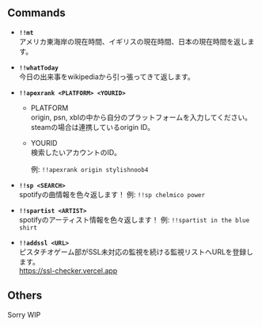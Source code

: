 ## Commands
- **`!!mt`**  
アメリカ東海岸の現在時間、イギリスの現在時間、日本の現在時間を返します。

- **`!!whatToday`**  
今日の出来事をwikipediaから引っ張ってきて返します。

- **`!!apexrank <PLATFORM> <YOURID>`**  
  - PLATFORM  
  origin, psn, xblの中から自分のプラットフォームを入力してください。steamの場合は連携しているorigin ID。

  - YOURID  
  検索したいアカウントのID。

    例: `!!apexrank origin stylishnoob4`

- **`!!sp <SEARCH>`**  
spotifyの曲情報を色々返します！
例: `!!sp chelmico power`

- **`!!spartist <ARTIST>`**  
spotifyのアーティスト情報を色々返します！  例: `!!spartist in the blue shirt`

- **`!!addssl <URL>`**  
ピスタチオゲーム部がSSL未対応の監視を続ける監視リストへURLを登録します。  
https://ssl-checker.vercel.app


## Others
Sorry WIP
